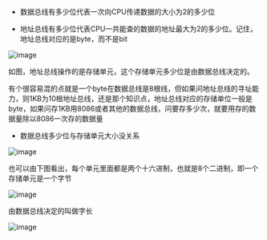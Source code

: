 * 数据总线有多少位代表一次向CPU传递数据的大小为2的多少位    

* 地址总线有多少位代表CPU一共能查的数据的地址最大为2的多少位。记住，地址总线对应的是byte，而不是bit    

![image](https://user-images.githubusercontent.com/74129445/152674231-6c6c1c15-8c53-4ffa-aaae-d459fb30f55d.png)   

如图，地址总线操作的是存储单元，这个存储单元多少位是由数据总线决定的。     


有个很容易混的点就是一个byte在数据总线是8根线，但如果问地址总线的寻址能力，则1KB为10根地址总线，还是那个知识点，地址总线对应的存储单位一般是byte，如果问存1KB用8086或者其他的数据总线，问要存多少次，就要用存的数据量除以8086一次存的数据量    



* 数据总线多少位与存储单元大小没关系   



![image](https://user-images.githubusercontent.com/74129445/152963802-d0668122-d54e-4b96-9b3c-3e364d61aec1.png)   


也可以由下图看出，每个单元里面都是两个十六进制，也就是8个二进制，即一个存储单元是一个字节   


![image](https://user-images.githubusercontent.com/74129445/153330900-ee6a19ed-9a00-45b8-b6ac-960bc9555ea0.png)   



由数据总线决定的叫做字长    

![image](https://user-images.githubusercontent.com/74129445/153709194-fc5d1f95-1331-4528-b780-4e01216430b7.png)  

